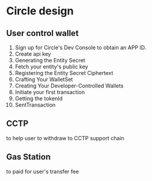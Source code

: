 # Circle design

## User control wallet

1. Sign up for Circle's Dev Console to obtain an APP ID.
2. Create api key
3. Generating the Entity Secret
4. Fetch your entity's public key
5. Registering the Entity Secret Ciphertext
6. Crafting Your WalletSet
7. Creating Your Developer-Controlled Wallets
8. Initiate your first transaction
9. Getting the tokenId
10. SentTransaction

## CCTP

to help user to withdraw to CCTP support chain

## Gas Station

to paid for user's transfer fee
